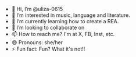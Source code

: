 - 👋 Hi, I’m @uliza-0615
- 👀 I’m interested in music, language and literature.
- 🌱 I’m currently learning how to create a REA.
- 💞️ I’m looking to collaborate on 
- 📫 How to reach me? I'm at X, FB, Inst, etc.
- 😄 Pronouns: she/her
- ⚡ Fun fact: Fun? What it's not!!

<!---
uliza-0615/uliza-0615 is a ✨ special ✨ repository because its `README.md` (this file) appears on your GitHub profile.
You can click the Preview link to take a look at your changes.
--->
